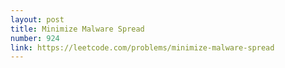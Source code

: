 ```yaml
---
layout: post
title: Minimize Malware Spread
number: 924
link: https://leetcode.com/problems/minimize-malware-spread
---
```

